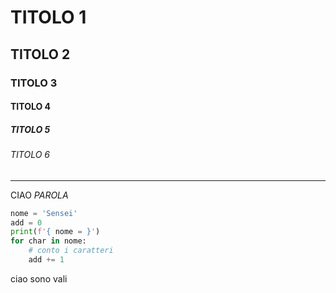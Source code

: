 # TITOLO 1
## TITOLO 2
### TITOLO 3
#### TITOLO 4
##### TITOLO 5
###### TITOLO 6

---
CIAO *PAROLA*


```python
nome = 'Sensei'
add = 0
print(f'{ nome = }')
for char in nome:
    # conto i caratteri
    add += 1
```
ciao sono vali
